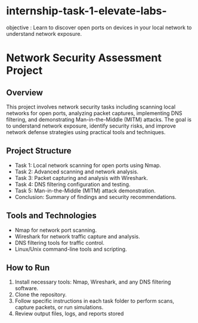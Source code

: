 # internship-task-1-elevate-labs-
objective : Learn to discover open ports on devices in your local network to understand network exposure.
# Network Security Assessment Project

## Overview
This project involves network security tasks including scanning local networks for open ports, analyzing packet captures, implementing DNS filtering, and demonstrating Man-in-the-Middle (MITM) attacks. The goal is to understand network exposure, identify security risks, and improve network defense strategies using practical tools and techniques.

## Project Structure
- Task 1: Local network scanning for open ports using Nmap.
- Task 2: Advanced scanning and network analysis. 
- Task 3: Packet capturing and analysis with Wireshark.
- Task 4: DNS filtering configuration and testing.
- Task 5: Man-in-the-Middle (MITM) attack demonstration.
- Conclusion: Summary of findings and security recommendations.

## Tools and Technologies
- Nmap for network port scanning.
- Wireshark for network traffic capture and analysis.
- DNS filtering tools for traffic control.
- Linux/Unix command-line tools and scripting.

## How to Run
1. Install necessary tools: Nmap, Wireshark, and any DNS filtering software.
2. Clone the repository.
3. Follow specific instructions in each task folder to perform scans, capture packets, or run simulations.
4. Review output files, logs, and reports stored
